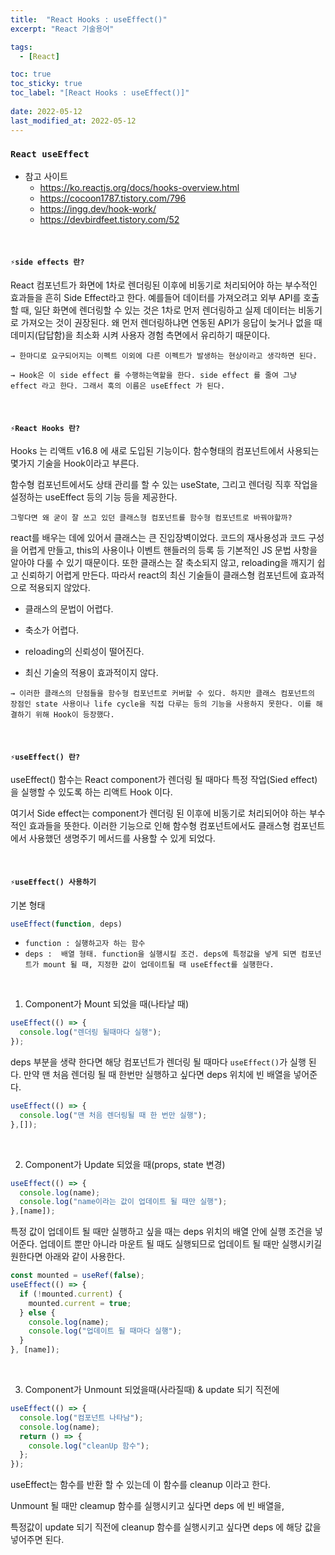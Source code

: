 ```yaml
---
title:  "React Hooks : useEffect()"
excerpt: "React 기술용어"

tags:
  - [React]

toc: true
toc_sticky: true
toc_label: "[React Hooks : useEffect()]"
 
date: 2022-05-12
last_modified_at: 2022-05-12
---
```


### ``React useEffect``

- 참고 사이트
  - https://ko.reactjs.org/docs/hooks-overview.html
  - https://cocoon1787.tistory.com/796
  - https://ingg.dev/hook-work/
  - https://devbirdfeet.tistory.com/52

<br>

#### `⚡️side effects 란?`

React 컴포넌트가 화면에 1차로 렌더링된 이후에 비동기로 처리되어야 하는 부수적인 효과들을 흔히 Side Effect라고 한다.
예를들어 데이터를 가져오려고 외부 API를 호출할 때, 일단 화면에 렌더링할 수 있는 것은 1차로 먼저 렌더링하고 실제 데이터는 비동기로 가져오는 것이 권장된다. 왜 먼저 렌더링하냐면 연동된 API가 응답이 늦거나 없을 때 데미지(답답함)을 최소화 시켜 사용자 경험 측면에서 유리하기 때문이다.

`→ 한마디로 요구되어지는 이펙트 이외에 다른 이펙트가 발생하는 현상이라고 생각하면 된다.`

`→ Hook은 이 side effect 를 수행하는역할을 한다. side effect 를 줄여 그냥 effect 라고 한다. 그래서 훅의 이름은 useEffect 가 된다.`


<br>

#### `⚡️React Hooks 란?`

Hooks 는 리액트 v16.8 에 새로 도입된 기능이다. 함수형태의 컴포넌트에서 사용되는 몇가지 기술을 Hook이라고 부른다.

함수형 컴포넌트에서도 상태 관리를 할 수 있는 useState, 그리고 렌더링 직후 작업을 설정하는 useEffect 등의 기능 등을 제공한다.
 
`그렇다면 왜 굳이 잘 쓰고 있던 클래스형 컴포넌트를 함수형 컴포넌트로 바꿔야할까?`

react를 배우는 데에 있어서 클래스는 큰 진입장벽이었다. 코드의 재사용성과 코드 구성을 어렵게 만들고, this의 사용이나 이벤트 핸들러의 등록 등 기본적인 JS 문법 사항을 알아야 다룰 수 있기 때문이다. 또한 클래스는 잘 축소되지 않고, reloading을 깨지기 쉽고 신뢰하기 어렵게 만든다. 따라서 react의 최신 기술들이 클래스형 컴포넌트에 효과적으로 적용되지 않았다.

- 클래스의 문법이 어렵다.

- 축소가 어렵다.

- reloading의 신뢰성이 떨어진다.

- 최신 기술의 적용이 효과적이지 않다.

`→ 이러한 클래스의 단점들을 함수형 컴포넌트로 커버할 수 있다. 하지만 클래스 컴포넌트의 장점인 state 사용이나 life cycle을 직접 다루는 등의 기능을 사용하지 못한다. 이를 해결하기 위해 Hook이 등장했다.`

<br>

#### `⚡️useEffect() 란?`

useEffect() 함수는 React component가 렌더링 될 때마다 특정 작업(Sied effect)을 실행할 수 있도록 하는 리액트 Hook 이다. 

여기서 Side effect는 component가 렌더링 된 이후에 비동기로 처리되어야 하는 부수적인 효과들을 뜻한다. 이러한 기능으로 인해 함수형 컴포넌트에서도 클래스형 컴포넌트에서 사용했던 생명주기 메서드를 사용할 수 있게 되었다.

<br>

#### `⚡️useEffect() 사용하기`

기본 형태

```js
useEffect(function, deps)
```

- `function : 실행하고자 하는 함수`
- `deps :  배열 형태. function을 실행시킬 조건.
deps에 특정값을 넣게 되면 컴포넌트가 mount 될 때, 지정한 값이 업데이트될 때 useEffect를 실행한다.`

<br>

1. Component가 Mount 되었을 때(나타날 때)

```js
useEffect(() => {
  console.log("렌더링 될때마다 실행");
});
```

deps 부분을 생략 한다면 해당 컴포넌트가 렌더링 될 때마다 `useEffect()`가 실행 된다. 만약 맨 처음 렌더링 될 때 한번만 실행하고 싶다면 deps 위치에 빈 배열을 넣어준다.

```js
useEffect(() => {
  console.log("맨 처음 렌더링될 때 한 번만 실행");
},[]);
```

<br>

2. Component가 Update 되었을 때(props, state 변경)

```js
useEffect(() => {
  console.log(name);
  console.log("name이라는 값이 업데이트 될 때만 실행");
},[name]);
```

특정 값이 업데이트 될 때만 실행하고 싶을 때는 deps 위치의 배열 안에 실행 조건을 넣어준다. 업데이트 뿐만 아니라 마운트 될 때도 실행되므로 업데이트 될 때만 실행시키길 원한다면 아래와 같이 사용한다.

```js
const mounted = useRef(false);
useEffect(() => {
  if (!mounted.current) {
    mounted.current = true;
  } else {
    console.log(name);
    console.log("업데이트 될 때마다 실행");
  }
}, [name]);
```


<br>

3. Component가 Unmount 되었을때(사라질때) & update 되기 직전에

```js
useEffect(() => {
  console.log("컴포넌트 나타남");
  console.log(name);
  return () => {
    console.log("cleanUp 함수");
  };
});
```

useEffect는 함수를 반환 할 수 있는데 이 함수를 cleanup 이라고 한다.

Unmount 될 때만 cleamup 함수를 실행시키고 싶다면 deps 에 빈 배열을,

특정값이 update 되기 직전에 cleanup 함수를 실행시키고 싶다면 deps 에 해당 값을 넣어주면 된다.
